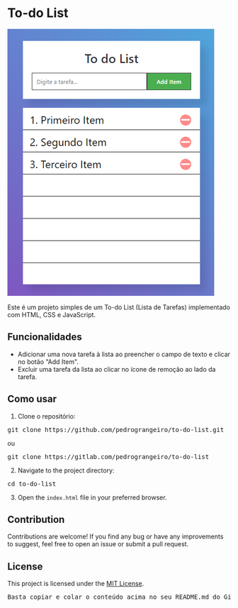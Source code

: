 # To-do List

![To-do List](/images/todo-list.PNG)

Este é um projeto simples de um To-do List (Lista de Tarefas) implementado com HTML, CSS e JavaScript.

## Funcionalidades

- Adicionar uma nova tarefa à lista ao preencher o campo de texto e clicar no botão "Add Item".
- Excluir uma tarefa da lista ao clicar no ícone de remoção ao lado da tarefa.

## Como usar

1. Clone o repositório:

<pre>
git clone https://github.com/pedrograngeiro/to-do-list.git
</pre>

ou

<pre>
git clone https://gitlab.com/pedrograngeiro/to-do-list
</pre>

2. Navigate to the project directory:

<pre>
cd to-do-list
</pre>

3. Open the `index.html` file in your preferred browser.

## Contribution

Contributions are welcome! If you find any bug or have any improvements to suggest, feel free to open an issue or submit a pull request.

## License

This project is licensed under the [MIT License](LICENSE).

<pre>
Basta copiar e colar o conteúdo acima no seu README.md do GitHub ou do GitLab. Espero que isso seja útil!
</pre>
